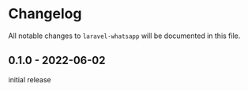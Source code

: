# Changelog

All notable changes to `laravel-whatsapp` will be documented in this file.

## 0.1.0 - 2022-06-02

initial release
